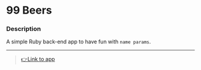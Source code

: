 # 99 Beers

### Description

A simple Ruby back-end app to have fun with `name params`.

---

> [👉Link to app](https://serene-ridge-29203.herokuapp.com/)
